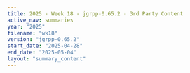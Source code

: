 ```yaml
---
title: 2025 - Week 18 - jgrpp-0.65.2 - 3rd Party Content
active_nav: summaries
year: "2025"
filename: "wk18"
version: "jgrpp-0.65.2"
start_date: "2025-04-28"
end_date: "2025-05-04"
layout: "summary_content"
---
```

